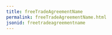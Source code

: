 ```yaml
---
title: freeTradeAgreementName
permalink: freeTradeAgreementName.html
jsonid: freetradeagreementname
---
```

